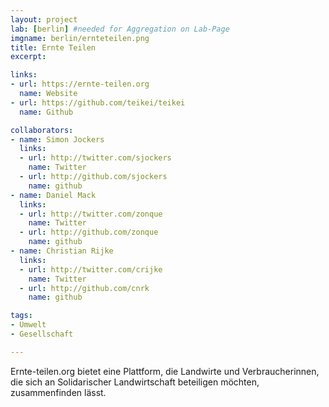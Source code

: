```yaml
---
layout: project
lab: [berlin] #needed for Aggregation on Lab-Page
imgname: berlin/ernteteilen.png
title: Ernte Teilen
excerpt:

links:
- url: https://ernte-teilen.org
  name: Website
- url: https://github.com/teikei/teikei
  name: Github

collaborators:
- name: Simon Jockers
  links:
  - url: http://twitter.com/sjockers
    name: Twitter
  - url: http://github.com/sjockers
    name: github
- name: Daniel Mack
  links:
  - url: http://twitter.com/zonque
    name: Twitter
  - url: http://github.com/zonque
    name: github
- name: Christian Rijke
  links:
  - url: http://twitter.com/crijke
    name: Twitter
  - url: http://github.com/cnrk
    name: github

tags:
- Umwelt
- Gesellschaft

---
```


Ernte-teilen.org bietet eine Plattform, die Landwirte und Verbraucherinnen, die sich an Solidarischer Landwirtschaft beteiligen möchten, zusammenfinden lässt.

